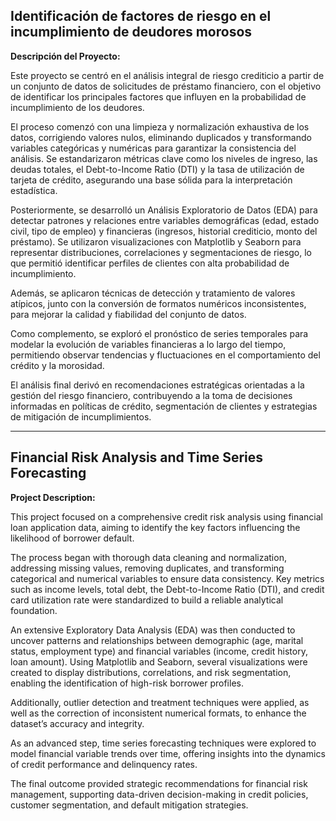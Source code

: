 ## Identificación de factores de riesgo en el incumplimiento de deudores morosos

**Descripción del Proyecto:**

Este proyecto se centró en el análisis integral de riesgo crediticio a partir de un conjunto de datos de solicitudes de préstamo financiero, con el objetivo de identificar los principales factores que influyen en la probabilidad de incumplimiento de los deudores.

El proceso comenzó con una limpieza y normalización exhaustiva de los datos, corrigiendo valores nulos, eliminando duplicados y transformando variables categóricas y numéricas para garantizar la consistencia del análisis. Se estandarizaron métricas clave como los niveles de ingreso, las deudas totales, el Debt-to-Income Ratio (DTI) y la tasa de utilización de tarjeta de crédito, asegurando una base sólida para la interpretación estadística.

Posteriormente, se desarrolló un Análisis Exploratorio de Datos (EDA) para detectar patrones y relaciones entre variables demográficas (edad, estado civil, tipo de empleo) y financieras (ingresos, historial crediticio, monto del préstamo). Se utilizaron visualizaciones con Matplotlib y Seaborn para representar distribuciones, correlaciones y segmentaciones de riesgo, lo que permitió identificar perfiles de clientes con alta probabilidad de incumplimiento.

Además, se aplicaron técnicas de detección y tratamiento de valores atípicos, junto con la conversión de formatos numéricos inconsistentes, para mejorar la calidad y fiabilidad del conjunto de datos.

Como complemento, se exploró el pronóstico de series temporales para modelar la evolución de variables financieras a lo largo del tiempo, permitiendo observar tendencias y fluctuaciones en el comportamiento del crédito y la morosidad.

El análisis final derivó en recomendaciones estratégicas orientadas a la gestión del riesgo financiero, contribuyendo a la toma de decisiones informadas en políticas de crédito, segmentación de clientes y estrategias de mitigación de incumplimientos.

---

## Financial Risk Analysis and Time Series Forecasting

**Project Description:**

This project focused on a comprehensive credit risk analysis using financial loan application data, aiming to identify the key factors influencing the likelihood of borrower default.

The process began with thorough data cleaning and normalization, addressing missing values, removing duplicates, and transforming categorical and numerical variables to ensure data consistency. Key metrics such as income levels, total debt, the Debt-to-Income Ratio (DTI), and credit card utilization rate were standardized to build a reliable analytical foundation.

An extensive Exploratory Data Analysis (EDA) was then conducted to uncover patterns and relationships between demographic (age, marital status, employment type) and financial variables (income, credit history, loan amount). Using Matplotlib and Seaborn, several visualizations were created to display distributions, correlations, and risk segmentation, enabling the identification of high-risk borrower profiles.

Additionally, outlier detection and treatment techniques were applied, as well as the correction of inconsistent numerical formats, to enhance the dataset’s accuracy and integrity.

As an advanced step, time series forecasting techniques were explored to model financial variable trends over time, offering insights into the dynamics of credit performance and delinquency rates.

The final outcome provided strategic recommendations for financial risk management, supporting data-driven decision-making in credit policies, customer segmentation, and default mitigation strategies.
